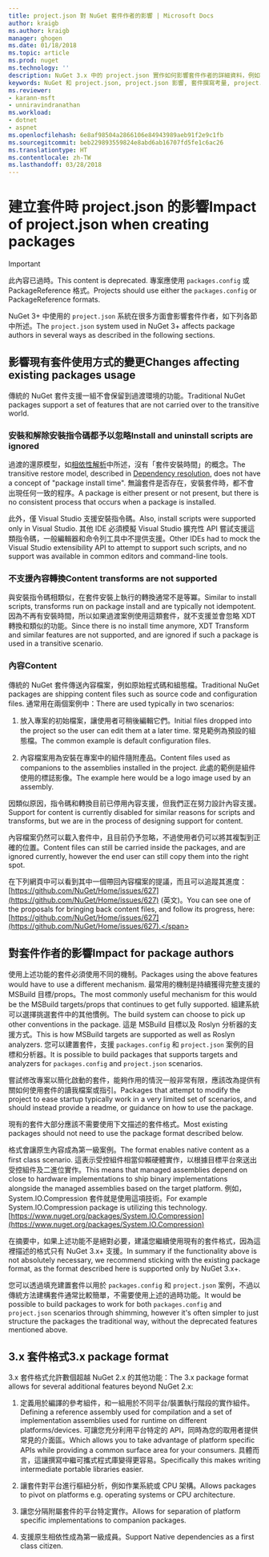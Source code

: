 ```yaml
---
title: project.json 對 NuGet 套件作者的影響 | Microsoft Docs
author: kraigb
ms.author: kraigb
manager: ghogen
ms.date: 01/18/2018
ms.topic: article
ms.prod: nuget
ms.technology: ''
description: NuGet 3.x 中的 project.json 實作如何影響套件作者的詳細資料，例如不支援的功能、內容以及套件格式。
keywords: NuGet 和 project.json, project.json 影響, 套件撰寫考量, project.json 功能
ms.reviewer:
- karann-msft
- unniravindranathan
ms.workload:
- dotnet
- aspnet
ms.openlocfilehash: 6e8af98504a2866106e84943989aeb91f2e9c1fb
ms.sourcegitcommit: beb229893559824e8abd6ab16707fd5fe1c6ac26
ms.translationtype: HT
ms.contentlocale: zh-TW
ms.lasthandoff: 03/28/2018
---
```

# <a name="impact-of-projectjson-when-creating-packages"></a><span data-ttu-id="7e163-104">建立套件時 project.json 的影響</span><span class="sxs-lookup"><span data-stu-id="7e163-104">Impact of project.json when creating packages</span></span>

> [!Important]
> <span data-ttu-id="7e163-105">此內容已過時。</span><span class="sxs-lookup"><span data-stu-id="7e163-105">This content is deprecated.</span></span> <span data-ttu-id="7e163-106">專案應使用 `packages.config` 或 PackageReference 格式。</span><span class="sxs-lookup"><span data-stu-id="7e163-106">Projects should use either the `packages.config` or PackageReference formats.</span></span>

<span data-ttu-id="7e163-107">NuGet 3+ 中使用的 `project.json` 系統在很多方面會影響套件作者，如下列各節中所述。</span><span class="sxs-lookup"><span data-stu-id="7e163-107">The `project.json` system used in NuGet 3+ affects package authors in several ways as described in the following sections.</span></span>

## <a name="changes-affecting-existing-packages-usage"></a><span data-ttu-id="7e163-108">影響現有套件使用方式的變更</span><span class="sxs-lookup"><span data-stu-id="7e163-108">Changes affecting existing packages usage</span></span>

<span data-ttu-id="7e163-109">傳統的 NuGet 套件支援一組不會保留到過渡環境的功能。</span><span class="sxs-lookup"><span data-stu-id="7e163-109">Traditional NuGet packages support a set of features that are not carried over to the transitive world.</span></span>

### <a name="install-and-uninstall-scripts-are-ignored"></a><span data-ttu-id="7e163-110">安裝和解除安裝指令碼都予以忽略</span><span class="sxs-lookup"><span data-stu-id="7e163-110">Install and uninstall scripts are ignored</span></span>

<span data-ttu-id="7e163-111">過渡的還原模型，如[相依性解析](../consume-packages/dependency-resolution.md#dependency-resolution-with-packagereference)中所述，沒有「套件安裝時間」的概念。</span><span class="sxs-lookup"><span data-stu-id="7e163-111">The transitive restore model, described in [Dependency resolution](../consume-packages/dependency-resolution.md#dependency-resolution-with-packagereference), does not have a concept of "package install time".</span></span> <span data-ttu-id="7e163-112">無論套件是否存在，安裝套件時，都不會出現任何一致的程序。</span><span class="sxs-lookup"><span data-stu-id="7e163-112">A package is either present or not present, but there is no consistent process that occurs when a package is installed.</span></span>

<span data-ttu-id="7e163-113">此外，僅 Visual Studio 支援安裝指令碼。</span><span class="sxs-lookup"><span data-stu-id="7e163-113">Also, install scripts were supported only in Visual Studio.</span></span> <span data-ttu-id="7e163-114">其他 IDE 必須模擬 Visual Studio 擴充性 API 嘗試支援這類指令碼，一般編輯器和命令列工具中不提供支援。</span><span class="sxs-lookup"><span data-stu-id="7e163-114">Other IDEs had to mock the Visual Studio extensibility API to attempt to support such scripts, and no support was available in common editors and command-line tools.</span></span>

### <a name="content-transforms-are-not-supported"></a><span data-ttu-id="7e163-115">不支援內容轉換</span><span class="sxs-lookup"><span data-stu-id="7e163-115">Content transforms are not supported</span></span>

<span data-ttu-id="7e163-116">與安裝指令碼相類似，在套件安裝上執行的轉換通常不是等冪。</span><span class="sxs-lookup"><span data-stu-id="7e163-116">Similar to install scripts, transforms run on package install and are typically not idempotent.</span></span> <span data-ttu-id="7e163-117">因為不再有安裝時間，所以如果過渡案例使用這類套件，就不支援並會忽略 XDT 轉換和類似的功能。</span><span class="sxs-lookup"><span data-stu-id="7e163-117">Since there is no install time anymore, XDT Transform and similar features are not supported, and are ignored if such a package is used in a transitive scenario.</span></span>

### <a name="content"></a><span data-ttu-id="7e163-118">內容</span><span class="sxs-lookup"><span data-stu-id="7e163-118">Content</span></span>

<span data-ttu-id="7e163-119">傳統的 NuGet 套件傳送內容檔案，例如原始程式碼和組態檔。</span><span class="sxs-lookup"><span data-stu-id="7e163-119">Traditional NuGet packages are shipping content files such as source code and configuration files.</span></span> <span data-ttu-id="7e163-120">通常用在兩個案例中：</span><span class="sxs-lookup"><span data-stu-id="7e163-120">There are used typically in two scenarios:</span></span>

1. <span data-ttu-id="7e163-121">放入專案的初始檔案，讓使用者可稍後編輯它們。</span><span class="sxs-lookup"><span data-stu-id="7e163-121">Initial files dropped into the project so the user can edit them at a later time.</span></span> <span data-ttu-id="7e163-122">常見範例為預設的組態檔。</span><span class="sxs-lookup"><span data-stu-id="7e163-122">The common example is default configuration files.</span></span>

1. <span data-ttu-id="7e163-123">內容檔案用為安裝在專案中的組件隨附產品。</span><span class="sxs-lookup"><span data-stu-id="7e163-123">Content files used as companions to the assemblies installed in the project.</span></span> <span data-ttu-id="7e163-124">此處的範例是組件使用的標誌影像。</span><span class="sxs-lookup"><span data-stu-id="7e163-124">The example here would be a logo image used by an assembly.</span></span>

<span data-ttu-id="7e163-125">因類似原因，指令碼和轉換目前已停用內容支援，但我們正在努力設計內容支援。</span><span class="sxs-lookup"><span data-stu-id="7e163-125">Support for content is currently disabled for similar reasons for scripts and transforms, but we are in the process of designing support for content.</span></span>

<span data-ttu-id="7e163-126">內容檔案仍然可以載入套件中，且目前仍予忽略，不過使用者仍可以將其複製到正確的位置。</span><span class="sxs-lookup"><span data-stu-id="7e163-126">Content files can still be carried inside the packages, and are ignored currently, however the end user can still copy them into the right spot.</span></span>

<span data-ttu-id="7e163-127">在下列網頁中可以看到其中一個帶回內容檔案的提議，而且可以追蹤其進度：[https://github.com/NuGet/Home/issues/627](https://github.com/NuGet/Home/issues/627) \(英文\)。</span><span class="sxs-lookup"><span data-stu-id="7e163-127">You can see one of the proposals for bringing back content files, and follow its progress, here: [https://github.com/NuGet/Home/issues/627](https://github.com/NuGet/Home/issues/627).</span></span>

## <a name="impact-for-package-authors"></a><span data-ttu-id="7e163-128">對套件作者的影響</span><span class="sxs-lookup"><span data-stu-id="7e163-128">Impact for package authors</span></span>

<span data-ttu-id="7e163-129">使用上述功能的套件必須使用不同的機制。</span><span class="sxs-lookup"><span data-stu-id="7e163-129">Packages using the above features would have to use a different mechanism.</span></span> <span data-ttu-id="7e163-130">最常用的機制是持續獲得完整支援的 MSBuild 目標/props。</span><span class="sxs-lookup"><span data-stu-id="7e163-130">The most commonly useful mechanism for this would be the MSBuild targets/props that continues to get fully supported.</span></span> <span data-ttu-id="7e163-131">組建系統可以選擇挑選套件中的其他慣例。</span><span class="sxs-lookup"><span data-stu-id="7e163-131">The build system can choose to pick up other conventions in the package.</span></span> <span data-ttu-id="7e163-132">這是 MSBuild 目標以及 Roslyn 分析器的支援方式。</span><span class="sxs-lookup"><span data-stu-id="7e163-132">This is how MSBuild targets are supported as well as Roslyn analyzers.</span></span> <span data-ttu-id="7e163-133">您可以建置套件，支援 `packages.config` 和 `project.json` 案例的目標和分析器。</span><span class="sxs-lookup"><span data-stu-id="7e163-133">It is possible to build packages that supports targets and analyzers for `packages.config` and `project.json` scenarios.</span></span>

<span data-ttu-id="7e163-134">嘗試修改專案以簡化啟動的套件，能夠作用的情況一般非常有限，應該改為提供有關如何使用套件的讀我檔案或指引。</span><span class="sxs-lookup"><span data-stu-id="7e163-134">Packages that attempt to modify the project to ease startup typically work in a very limited set of scenarios, and should instead provide a readme, or guidance on how to use the package.</span></span>

<span data-ttu-id="7e163-135">現有的套件大部分應該不需要使用下文描述的套件格式。</span><span class="sxs-lookup"><span data-stu-id="7e163-135">Most existing packages should not need to use the package format described below.</span></span>

<span data-ttu-id="7e163-136">格式會讓原生內容成為第一級案例。</span><span class="sxs-lookup"><span data-stu-id="7e163-136">The format enables native content as a first class scenario.</span></span> <span data-ttu-id="7e163-137">這表示受控組件相當仰賴硬體實作，以根據目標平台來送出受控組件及二進位實作。</span><span class="sxs-lookup"><span data-stu-id="7e163-137">This means that managed assemblies depend on close to hardware implementations to ship binary implementations alongside the managed assemblies based on the target platform.</span></span> <span data-ttu-id="7e163-138">例如，System.IO.Compression 套件就是使用這項技術。</span><span class="sxs-lookup"><span data-stu-id="7e163-138">For example System.IO.Compression package is utilizing this technology.</span></span> [https://www.nuget.org/packages/System.IO.Compression](https://www.nuget.org/packages/System.IO.Compression)

<span data-ttu-id="7e163-139">在摘要中，如果上述功能不是絕對必要，建議您繼續使用現有的套件格式，因為這裡描述的格式只有 NuGet 3.x+ 支援。</span><span class="sxs-lookup"><span data-stu-id="7e163-139">In summary if the functionality above is not absolutely necessary, we recommend sticking with the existing package format, as the format described here is supported only by NuGet 3.x+.</span></span>

<span data-ttu-id="7e163-140">您可以透過填充建置套件以用於 `packages.config` 和 `project.json` 案例，不過以傳統方法建構套件通常比較簡單，不需要使用上述的過時功能。</span><span class="sxs-lookup"><span data-stu-id="7e163-140">It would be possible to build packages to work for both `packages.config` and `project.json` scenarios through shimming, however it's often simpler to just structure the packages the traditional way, without the deprecated features mentioned above.</span></span>

## <a name="3x-package-format"></a><span data-ttu-id="7e163-141">3.x 套件格式</span><span class="sxs-lookup"><span data-stu-id="7e163-141">3.x package format</span></span>

<span data-ttu-id="7e163-142">3.x 套件格式允許數個超越 NuGet 2.x 的其他功能：</span><span class="sxs-lookup"><span data-stu-id="7e163-142">The 3.x package format allows for several additional features beyond NuGet 2.x:</span></span>

1. <span data-ttu-id="7e163-143">定義用於編譯的參考組件，和一組用於不同平台/裝置執行階段的實作組件。</span><span class="sxs-lookup"><span data-stu-id="7e163-143">Defining a reference assembly used for compilation and a set of implementation assemblies used for runtime on different platforms/devices.</span></span> <span data-ttu-id="7e163-144">可讓您充分利用平台特定的 API，同時為您的取用者提供常見的介面區。</span><span class="sxs-lookup"><span data-stu-id="7e163-144">Which allows you to take advantage of platform specific APIs while providing a common surface area for your consumers.</span></span> <span data-ttu-id="7e163-145">具體而言，這讓撰寫中繼可攜式程式庫變得更容易。</span><span class="sxs-lookup"><span data-stu-id="7e163-145">Specifically this makes writing intermediate portable libraries easier.</span></span>

1. <span data-ttu-id="7e163-146">讓套件對平台進行樞紐分析，例如作業系統或 CPU 架構。</span><span class="sxs-lookup"><span data-stu-id="7e163-146">Allows packages to pivot on platforms e.g. operating systems or CPU architecture.</span></span>

1. <span data-ttu-id="7e163-147">讓您分隔附屬套件的平台特定實作。</span><span class="sxs-lookup"><span data-stu-id="7e163-147">Allows for separation of platform specific implementations to companion packages.</span></span>

1. <span data-ttu-id="7e163-148">支援原生相依性成為第一級成員。</span><span class="sxs-lookup"><span data-stu-id="7e163-148">Support Native dependencies as a first class citizen.</span></span>
